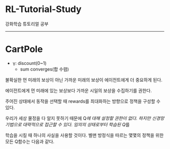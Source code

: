 # RL-Tutorial-Study
강화학습 튜토리얼 공부

<hr>

# CartPole


* γ: discount(0~1)
  * sum converges(합 수렴)

불확실한 먼 미래의 보상이 아닌 가까운 미래의 보상이 에이전트에게 더 중요하게 된다.

에이전트에게 먼 미래에 있는 보상보다 가까운 시일의 보상을 수집하기를 권한다.

주어진 상태에서 동작을 선택할 때 rewards를 최대화하는 방향으로 정책을 구성할 수 있다.

우리가 세상 물정을 다 알지 못하기 때문에 Q*에 대해 설정할 권한이 없다. 하지만 신경망 기법으로 대략적으로 접근할 수 있다. 임의의 상태로부터 학습된 Q*를

학습을 시킬 때 하나의 사실을 사용할 것이다. 벨맨 방정식을 따르는 몇몇의 정책을 위한 모든 Q함수는 다음과 같다.

